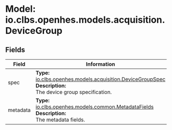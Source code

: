 # Model: io.clbs.openhes.models.acquisition.DeviceGroup

## Fields

| Field | Information |
| --- | --- |
| spec | <b>Type:</b> [io.clbs.openhes.models.acquisition.DeviceGroupSpec](model-io-clbs-openhes-models-acquisition-devicegroupspec.md)<br><b>Description:</b><br>The device group specification. |
| metadata | <b>Type:</b> [io.clbs.openhes.models.common.MetadataFields](model-io-clbs-openhes-models-common-metadatafields.md)<br><b>Description:</b><br>The metadata fields. |

